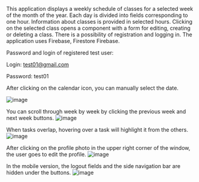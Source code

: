 This application displays a weekly schedule of classes for a selected week of the month of the year.
Each day is divided into fields corresponding to one hour. Information about classes is provided in selected hours.
Clicking on the selected class opens a component with a form for editing, creating or deleting a class.
There is a possibility of registration and logging in. The application uses Firebase, Firestore Firebase.

Password and login of registered test user:

Login: test01@gmail.com

Password: test01



After clicking on the calendar icon, you can manually select the date.

![image](https://github.com/user-attachments/assets/9663df10-c291-49b2-b355-08169418763a)

You can scroll through week by week by clicking the previous week and next week buttons.
![image](https://github.com/user-attachments/assets/5037219e-c99c-4a0a-8277-fdca0ab833a8)

When tasks overlap, hovering over a task will highlight it from the others.
![image](https://github.com/user-attachments/assets/4c9b5b4c-32f5-44bb-831f-af3c72d9e8e2)

After clicking on the profile photo in the upper right corner of the window, the user goes to edit the profile.
![image](https://github.com/user-attachments/assets/d9ce9584-97e0-4965-833e-74cdef238d32)

In the mobile version, the logout fields and the side navigation bar are hidden under the buttons.
![image](https://github.com/user-attachments/assets/0fdc7b8a-f73a-40c0-b527-1ea41eba863a)
